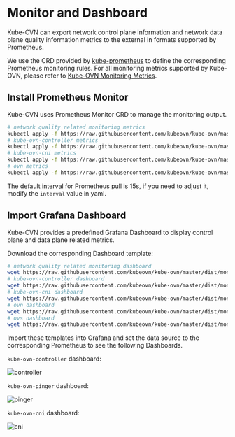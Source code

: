 # Monitor and Dashboard

Kube-OVN can export network control plane information and network data plane quality information metrics to the external in formats supported by Prometheus.

We use the CRD provided by [kube-prometheus](https://github.com/coreos/kube-prometheus) to define the corresponding Prometheus monitoring rules.
For all monitoring metrics supported by Kube-OVN, please refer to [Kube-OVN Monitoring Metrics](../reference/metrics.en.md).

## Install Prometheus Monitor

Kube-OVN uses Prometheus Monitor CRD to manage the monitoring output.

```bash
# network quality related monitoring metrics
kubectl apply -f https://raw.githubusercontent.com/kubeovn/kube-ovn/master/dist/monitoring/pinger-monitor.yaml
# kube-ovn-controller metrics
kubectl apply -f https://raw.githubusercontent.com/kubeovn/kube-ovn/master/dist/monitoring/controller-monitor.yaml
# kube-ovn-cni metrics
kubectl apply -f https://raw.githubusercontent.com/kubeovn/kube-ovn/master/dist/monitoring/cni-monitor.yaml
# ovn metrics
kubectl apply -f https://raw.githubusercontent.com/kubeovn/kube-ovn/master/dist/monitoring/ovn-monitor.yaml
```

The default interval for Prometheus pull is 15s, if you need to adjust it, modify the `interval` value in yaml.

## Import Grafana Dashboard

Kube-OVN provides a predefined Grafana Dashboard to display control plane and data plane related metrics.

Download the corresponding Dashboard template:

```bash
# network quality related monitoring dashboard
wget https://raw.githubusercontent.com/kubeovn/kube-ovn/master/dist/monitoring/pinger-grafana.json
# kube-ovn-controller dashboard
wget https://raw.githubusercontent.com/kubeovn/kube-ovn/master/dist/monitoring/controller-grafana.json
# kube-ovn-cni dashboard
wget https://raw.githubusercontent.com/kubeovn/kube-ovn/master/dist/monitoring/cni-grafana.json
# ovn dashboard
wget https://raw.githubusercontent.com/kubeovn/kube-ovn/master/dist/monitoring/ovn-grafana.json
# ovs dashboard
wget https://raw.githubusercontent.com/kubeovn/kube-ovn/master/dist/monitoring/ovs-grafana.json
```

Import these templates into Grafana and set the data source to the corresponding Prometheus to see the following Dashboards.

`kube-ovn-controller` dashboard:

![controller](../static/controller-grafana.png)

`kube-ovn-pinger` dashboard:

![pinger](../static/pinger-grafana.png)

`kube-ovn-cni` dashboard:

![cni](../static/cni-grafana.png)
